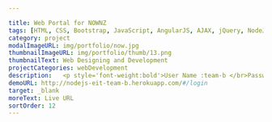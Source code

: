 ```yaml
---

title: Web Portal for NOWNZ
tags: [HTML, CSS, Bootstrap, JavaScript, AngularJS, AJAX, jQuery, NodeJS, RESTful Services, GIT]
category: project
modalImageURL: img/portfolio/now.jpg
thumbnailImageURL: img/portfolio/thumb/13.png
thumbnailText: Web Designing and Development
projectCategories: webDevelopment
description:   <p style='font-weight:bold'>User Name :team-b </br>Password :teamb</p>This application was developed as an assignment for one of my Post Grad degree course (Business Application Programming) where we had to develop a mobile friendly web portal for NOWNZ customers.
demoURL: http://nodejs-eit-team-b.herokuapp.com/#/login
target: _blank
moreText: Live URL
sortOrder: 12
---
```

